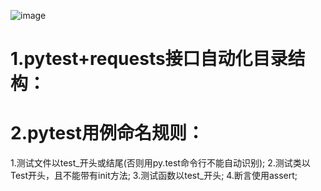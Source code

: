 ![image](https://github.com/user-attachments/assets/4cdca4b7-c2a4-4a6c-97e6-3f6709c26f9a)
# 1.pytest+requests接口自动化目录结构：
# 2.pytest用例命名规则：
1.测试文件以test_开头或结尾(否则用py.test命令行不能自动识别);
2.测试类以Test开头，且不能带有init方法;
3.测试函数以test_开头;
4.断言使用assert;

